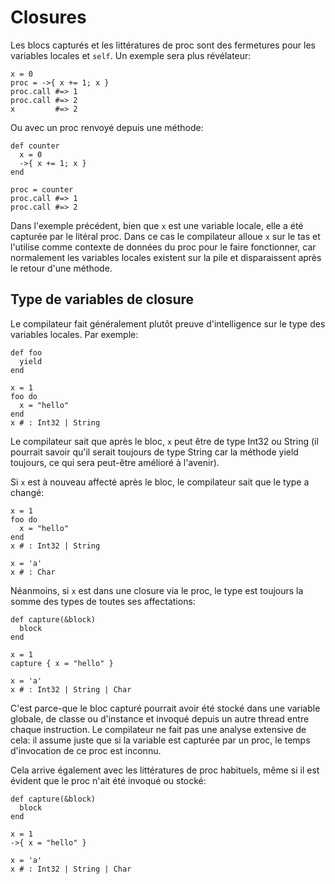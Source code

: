 # Closures

Les blocs capturés et les littératures de proc sont des fermetures pour les variables locales et `self`.
Un exemple sera plus révélateur:

```crystal
x = 0
proc = ->{ x += 1; x }
proc.call #=> 1
proc.call #=> 2
x         #=> 2
```

Ou avec un proc renvoyé depuis une méthode:

```crystal
def counter
  x = 0
  ->{ x += 1; x }
end

proc = counter
proc.call #=> 1
proc.call #=> 2
```

Dans l'exemple précédent, bien que `x` est une variable locale, elle a été capturée par le litéral proc.
Dans ce cas le compilateur alloue `x` sur le tas et l'utilise comme contexte de données du proc pour le faire fonctionner,
car normalement les variables locales existent sur la pile et disparaissent après le retour d'une méthode.

## Type de variables de closure

Le compilateur fait généralement plutôt preuve d'intelligence sur le type des variables locales. Par exemple:

```crystal
def foo
  yield
end

x = 1
foo do
  x = "hello"
end
x # : Int32 | String
```

Le compilateur sait que après le bloc, `x` peut être de type Int32 ou String
(il pourrait savoir qu'il serait toujours de type String car la méthode yield toujours, ce qui sera peut-être amélioré à l'avenir).

Si `x` est à nouveau affecté après le bloc, le compilateur sait que le type a changé:

```crystal
x = 1
foo do
  x = "hello"
end
x # : Int32 | String

x = 'a'
x # : Char
```

Néanmoins, si `x` est dans une closure via le proc, le type est toujours la somme des types de toutes ses affectations:

```crystal
def capture(&block)
  block
end

x = 1
capture { x = "hello" }

x = 'a'
x # : Int32 | String | Char
```

C'est parce-que le bloc capturé pourrait avoir été stocké dans une variable globale, de classe ou d'instance et invoqué depuis un autre thread entre chaque instruction.
Le compilateur ne fait pas une analyse extensive de cela: il assume juste que si la variable est capturée par un proc, le temps d'invocation de ce proc est inconnu.

Cela arrive également avec les littératures de proc habituels, même si il est évident que le proc n'ait été invoqué ou stocké:

```crystal
def capture(&block)
  block
end

x = 1
->{ x = "hello" }

x = 'a'
x # : Int32 | String | Char
```
